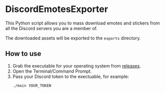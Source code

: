 # DiscordEmotesExporter

This Python script allows you to mass download emotes and stickers from all the Discord servers you are a member of.

The downloaded assets will be exported to the `exports` directory.

## How to use

1. Grab the executable for your operating system from [releases](https://github.com/exilvm/DiscordChannelCloner/releases).
2. Open the Terminal/Command Prompt.
2. Pass your Discord token to the exectuable, for example:
    ```bash
    ./main YOUR_TOKEN
    ```
